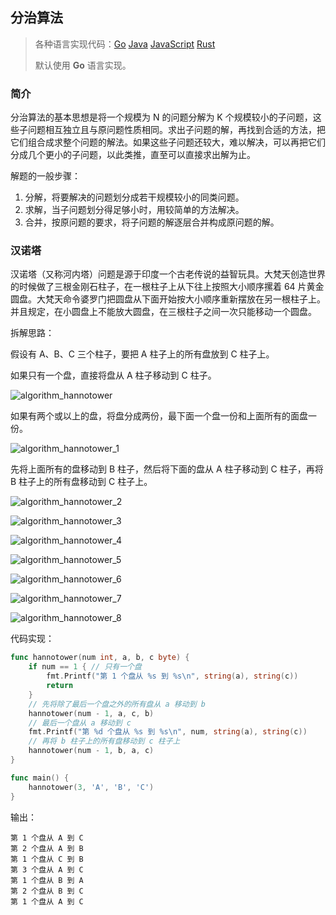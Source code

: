 ## 分治算法

>各种语言实现代码：[Go](./golang/algorithm/divide)   [Java](./java/algorithm/src/com/mcx/divide)   [JavaScript](./javascript/algorithm/divide)   [Rust](./rust/algorithm/src/divide)
>
>默认使用 **Go** 语言实现。

### 简介

分治算法的基本思想是将一个规模为 N 的问题分解为 K 个规模较小的子问题，这些子问题相互独立且与原问题性质相同。求出子问题的解，再找到合适的方法，把它们组合成求整个问题的解法。如果这些子问题还较大，难以解决，可以再把它们分成几个更小的子问题，以此类推，直至可以直接求出解为止。

解题的一般步骤：

1. 分解，将要解决的问题划分成若干规模较小的同类问题。
2. 求解，当子问题划分得足够小时，用较简单的方法解决。
3. 合并，按原问题的要求，将子问题的解逐层合并构成原问题的解。

### 汉诺塔

汉诺塔（又称河内塔）问题是源于印度一个古老传说的益智玩具。大梵天创造世界的时候做了三根金刚石柱子，在一根柱子上从下往上按照大小顺序摞着 64 片黄金圆盘。大梵天命令婆罗门把圆盘从下面开始按大小顺序重新摆放在另一根柱子上。并且规定，在小圆盘上不能放大圆盘，在三根柱子之间一次只能移动一个圆盘。

拆解思路：

假设有 A、B、C 三个柱子，要把 A 柱子上的所有盘放到 C 柱子上。

如果只有一个盘，直接将盘从 A 柱子移动到 C 柱子。

![algorithm_hannotower](https://code-mcx.github.io/static-resource/datastructure-algorithm/images/algorithm_hannotower.png)

如果有两个或以上的盘，将盘分成两份，最下面一个盘一份和上面所有的面盘一份。

![algorithm_hannotower_1](https://code-mcx.github.io/static-resource/datastructure-algorithm/images/algorithm_hannotower_1.png)

先将上面所有的盘移动到 B 柱子，然后将下面的盘从 A 柱子移动到 C 柱子，再将 B 柱子上的所有盘移动到 C 柱子上。

![algorithm_hannotower_2](https://code-mcx.github.io/static-resource/datastructure-algorithm/images/algorithm_hannotower_2.png)

![algorithm_hannotower_3](https://code-mcx.github.io/static-resource/datastructure-algorithm/images/algorithm_hannotower_3.png)

![algorithm_hannotower_4](https://code-mcx.github.io/static-resource/datastructure-algorithm/images/algorithm_hannotower_4.png)

![algorithm_hannotower_5](https://code-mcx.github.io/static-resource/datastructure-algorithm/images/algorithm_hannotower_5.png)

![algorithm_hannotower_6](https://code-mcx.github.io/static-resource/datastructure-algorithm/images/algorithm_hannotower_6.png)

![algorithm_hannotower_7](https://code-mcx.github.io/static-resource/datastructure-algorithm/images/algorithm_hannotower_7.png)

![algorithm_hannotower_8](https://code-mcx.github.io/static-resource/datastructure-algorithm/images/algorithm_hannotower_8.png)

代码实现：

```go
func hannotower(num int, a, b, c byte) {
    if num == 1 { // 只有一个盘
        fmt.Printf("第 1 个盘从 %s 到 %s\n", string(a), string(c))
        return
    }
    // 先将除了最后一个盘之外的所有盘从 a 移动到 b
    hannotower(num - 1, a, c, b)
    // 最后一个盘从 a 移动到 c
    fmt.Printf("第 %d 个盘从 %s 到 %s\n", num, string(a), string(c))
    // 再将 b 柱子上的所有盘移动到 c 柱子上
    hannotower(num - 1, b, a, c)
}

func main() {
    hannotower(3, 'A', 'B', 'C')
}
```

输出：

```
第 1 个盘从 A 到 C
第 2 个盘从 A 到 B
第 1 个盘从 C 到 B
第 3 个盘从 A 到 C
第 1 个盘从 B 到 A
第 2 个盘从 B 到 C
第 1 个盘从 A 到 C
```
